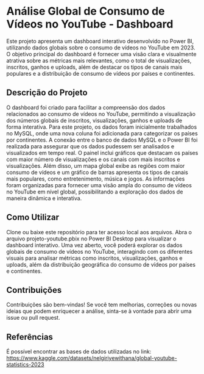 # Análise Global de Consumo de Vídeos no YouTube - Dashboard
Este projeto apresenta um dashboard interativo desenvolvido no Power BI, utilizando dados globais sobre o consumo de vídeos no YouTube em 2023. O objetivo principal do dashboard é fornecer uma visão clara e visualmente atrativa sobre as métricas mais relevantes, como o total de visualizações, inscritos, ganhos e uploads, além de destacar os tipos de canais mais populares e a distribuição de consumo de vídeos por países e continentes.

## Descrição do Projeto
O dashboard foi criado para facilitar a compreensão dos dados relacionados ao consumo de vídeos no YouTube, permitindo a visualização dos números globais de inscritos, visualizações, ganhos e uploads de forma interativa. Para este projeto, os dados foram inicialmente trabalhados no MySQL, onde uma nova coluna foi adicionada para categorizar os países por continentes. A conexão entre o banco de dados MySQL e o Power BI foi realizada para assegurar que os dados pudessem ser analisados e visualizados em tempo real. O painel inclui gráficos que destacam os países com maior número de visualizações e os canais com mais inscritos e visualizações. Além disso, um mapa global exibe as regiões com maior consumo de vídeos e um gráfico de barras apresenta os tipos de canais mais populares, como entretenimento, música e jogos. As informações foram organizadas para fornecer uma visão ampla do consumo de vídeos no YouTube em nível global, possibilitando a exploração dos dados de maneira dinâmica e interativa.

## Como Utilizar
Clone ou baixe este repositório para ter acesso local aos arquivos. Abra o arquivo projeto-youtube.pbix no Power BI Desktop para visualizar o dashboard interativo. Uma vez aberto, você poderá explorar os dados globais de consumo de vídeos no YouTube, interagindo com os diferentes visuais para analisar métricas como inscritos, visualizações, ganhos e uploads, além da distribuição geográfica do consumo de vídeos por países e continentes.

## Contribuições
Contribuições são bem-vindas! Se você tem melhorias, correções ou novas ideias que podem enriquecer a análise, sinta-se à vontade para abrir uma issue ou pull request.

## Referências
É possível encontrar as bases de dados utilizadas no link: https://www.kaggle.com/datasets/nelgiriyewithana/global-youtube-statistics-2023
